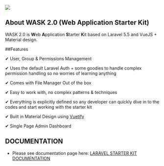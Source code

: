 <img src="https://assets.darrylfernandez.com/wp-content/uploads/2017/10/Screenshot.png"></p>

## About WASK 2.0 (Web Application Starter Kit)

WASK 2.0 is <b>W</b>eb <b>A</b>pplication <b>S</b>tarter <b>K</b>it based on Laravel 5.5 and VueJS + Material design.

##Features

&#10004; User, Group & Permissions Management

&#10004; Uses the default Laravel Auth + some goodies to handle complex permission handling so no worries of learning anything

&#10004; Comes with File Manager Out of the box

&#10004; Easy to work with, no complex patterns & techniques

&#10004; Everything is explicitly defined so any developer can quickly dive in
to the codes and start working with the starter kit

&#10004; Built in Material Design using <a href="https://vuetifyjs.com/">Vuetify</a>

&#10004; Single Page Admin Dashboard

## DOCUMENTATION

- Please see documentation page here: <a href="https://github.com/darryldecode/laravel-starter-kit/wiki">LARAVEL STARTER KIT DOCUMENTATION</a>

